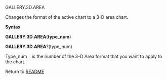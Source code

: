 GALLERY.3D.AREA

Changes the format of the active chart to a 3-D area chart.

**Syntax**

**GALLERY.3D.AREA**(**type\_num**)

**GALLERY.3D.AREA**?(type\_num)

Type\_num&nbsp;&nbsp;&nbsp;&nbsp;is the number of the 3-D Area format
that you want to apply to the chart.



Return to [README](README.md)

